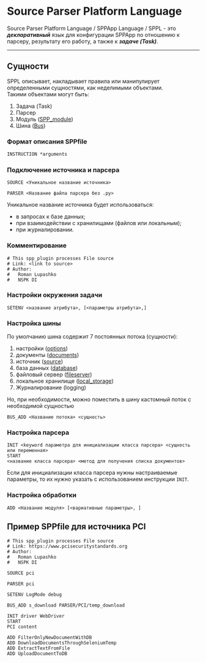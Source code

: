 # Source Parser Platform Language

Source Parser Platform Language / SPPApp Language / SPPL - это **_декларативный_** язык для конфигурации SPPApp по
отношению
к парсеру, результату его работу, а также к _**задаче (Task)**_.
___

## Сущности

SPPL описывает, накладывает правила или манипулирует определенными сущностями, как неделимыми объектами.\
Такими объектами могут быть:

1. Задача (Task)
2. Парсер
3. Модуль
   ([SPP_module](https://github.com/CuberHuber/NSPK-DI-Sources-Parser-Platform/blob/sources_parser_platform/src/source_parser_platform/module/spp_module.py))
4. Шина
   ([Bus](https://github.com/CuberHuber/NSPK-DI-Sources-Parser-Platform/blob/sources_parser_platform/src/source_parser_platform/bus/bus.py))

### Формат описания SPPfile

```dockerfile
INSTRUCTION *arguments
```

### Подключение источника и парсера

```mysql
SOURCE <Уникальное название источника>

PARSER <Название файла парсера без .py>
```

Уникальное название источника будет использоваться:

- в запросах к базе данных;
- при взаимодействии с хранилищами (файлов или локальным);
- при журналировании.

### Комментирование

```mysql
# This spp_plugin processes File source
# Link: <link to source>
# Author:
#	Roman Lupashko
#	NSPK DI
```

### Настройки окружения задачи

```
SETENV <название атрибута>, [<параметры атрибута>,]

```

### Настройка шины

По умолчанию шина содержит 7 постоянных потока (сущности):

1. настройки
   ([options](https://github.com/CuberHuber/NSPK-DI-Sources-Parser-Platform/blob/sources_parser_platform/src/sources_parser_platform/bus/flow/entity/options.py))
2. документы
   ([documents](https://github.com/CuberHuber/NSPK-DI-Sources-Parser-Platform/blob/sources_parser_platform/src/sources_parser_platform/bus/flow/entity/documents.py))
3. источник
   ([source](https://github.com/CuberHuber/NSPK-DI-Sources-Parser-Platform/blob/sources_parser_platform/src/sources_parser_platform/bus/flow/entity/source.py))
4. база данных
   ([database](https://github.com/CuberHuber/NSPK-DI-Sources-Parser-Platform/blob/sources_parser_platform/src/sources_parser_platform/bus/flow/entity/database.py))
5. файловый сервер
   ([fileserver](https://github.com/CuberHuber/NSPK-DI-Sources-Parser-Platform/blob/sources_parser_platform/src/sources_parser_platform/bus/flow/entity/fileserver.py))
6. локальное хранилище
   ([local_storage](https://github.com/CuberHuber/NSPK-DI-Sources-Parser-Platform/blob/sources_parser_platform/src/sources_parser_platform/bus/flow/entity/local_storage.py))
7. Журналирование (logging)

Но, при необходимости, можно поместить в шину кастомный поток с необходимой сущностью

```mysql
BUS_ADD <Название потока> <сущность>
```

### Настройка парсера

```mysql
INIT <keyword параметра для инициализации класса парсера> <сущность или переменная>
START
<название класса парсера> <метод для получения списка документов>
```

Если для инициализации класса парсера нужны настраиваемые параметры, то их нужно указать
с использованием инструкции ```INIT```.

### Настройка обработки

```mysql
ADD <Название модуля> [<вариативные параметры>, ]
```

## Пример SPPfile для источника PCI

```mysql
# This spp_plugin processes File source
# Link: https://www.pcisecuritystandards.org
# Author:
#	Roman Lupashko
#	NSPK DI

SOURCE pci

PARSER pci

SETENV LogMode debug

BUS_ADD s_download PARSER/PCI/temp_download

INIT driver WebDriver
START
PCI content

ADD FilterOnlyNewDocumentWithDB
ADD DownloadDocumentsThroughSeleniumTemp
ADD ExtractTextFromFile
ADD UploadDocumentToDB

```